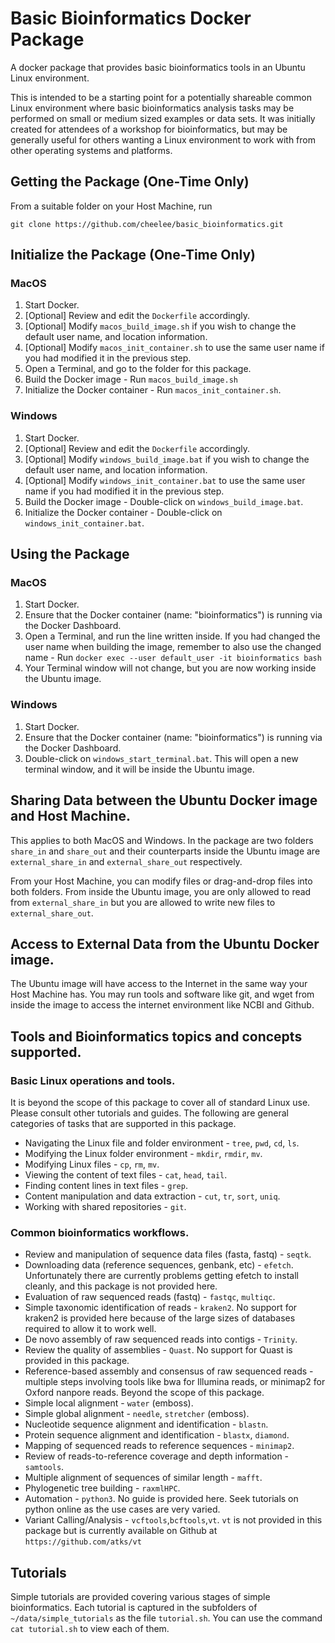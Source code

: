 # Basic Bioinformatics Docker Package
A docker package that provides basic bioinformatics tools in an Ubuntu Linux environment.

This is intended to be a starting point for a potentially shareable common Linux environment
where basic bioinformatics analysis tasks may be performed on small or medium sized examples
or data sets. It was initially created for attendees of a workshop for bioinformatics, but
may be generally useful for others wanting a Linux environment to work with from other
operating systems and platforms.

## Getting the Package (One-Time Only)

From a suitable folder on your Host Machine, run 

`git clone https://github.com/cheelee/basic_bioinformatics.git`

## Initialize the Package (One-Time Only)

### MacOS

1. Start Docker.
2. [Optional] Review and edit the `Dockerfile` accordingly.
3. [Optional] Modify `macos_build_image.sh` if you wish to change the default user name, and
location information.
4. [Optional] Modify `macos_init_container.sh` to use the same user name if you had modified
it in the previous step.
5. Open a Terminal, and go to the folder for this package.
6. Build the Docker image - Run `macos_build_image.sh`
7. Initialize the Docker container - Run `macos_init_container.sh`.

### Windows

1. Start Docker.
2. [Optional] Review and edit the `Dockerfile` accordingly.
3. [Optional] Modify `windows_build_image.bat` if you wish to change the default user name, and 
location information.
4. [Optional] Modify `windows_init_container.bat` to use the same user name if you had modified
it in the previous step.
5. Build the Docker image - Double-click on `windows_build_image.bat`.
6. Initialize the Docker container - Double-click on `windows_init_container.bat`.

## Using the Package

### MacOS

1. Start Docker.
2. Ensure that the Docker container (name: "bioinformatics") is running via the Docker Dashboard.
3. Open a Terminal, and run the line written inside. If you had changed the user name when
building the image, remember to also use the changed name - 
Run `docker exec --user default_user -it bioinformatics bash`
4. Your Terminal window will not change, but you are now working inside the Ubuntu image.

### Windows

1. Start Docker.
2. Ensure that the Docker container (name: "bioinformatics") is running via the Docker Dashboard.
3. Double-click on `windows_start_terminal.bat`. This will open a new terminal window, and
it will be inside the Ubuntu image.

## Sharing Data between the Ubuntu Docker image and Host Machine.

This applies to both MacOS and Windows. In the package are two folders `share_in` and 
`share_out` and their counterparts inside the Ubuntu image are `external_share_in` and
`external_share_out` respectively.

From your Host Machine, you can modify files or drag-and-drop files into both folders. From
inside the Ubuntu image, you are only allowed to read from `external_share_in` but you are
allowed to write new files to `external_share_out`.

## Access to External Data from the Ubuntu Docker image.

The Ubuntu image will have access to the Internet in the same way your Host Machine has. You
may run tools and software like git, and wget from inside the image to access the internet
environment like NCBI and Github.

## Tools and Bioinformatics topics and concepts supported.

### Basic Linux operations and tools.

It is beyond the scope of this package to cover all of standard Linux use. Please consult
other tutorials and guides. The following are general categories of tasks that are
supported in this package.

- Navigating the Linux file and folder environment - `tree`, `pwd`, `cd`, `ls`. 
- Modifying the Linux folder environment - `mkdir`, `rmdir`, `mv`.
- Modifying Linux files - `cp`, `rm`, `mv`.
- Viewing the content of text files - `cat`, `head`, `tail`.
- Finding content lines in text files - `grep`.
- Content manipulation and data extraction - `cut`, `tr`, `sort`, `uniq`.
- Working with shared repositories - `git`.

### Common bioinformatics workflows.

- Review and manipulation of sequence data files (fasta, fastq) - `seqtk`.
- Downloading data (reference sequences, genbank, etc) - `efetch`. Unfortunately there are 
currently problems getting efetch to install cleanly, and this package is not provided
here.
- Evaluation of raw sequenced reads (fastq) - `fastqc`, `multiqc`.
- Simple taxonomic identification of reads - `kraken2`. No support for kraken2 is provided
here because of the large sizes of databases required to allow it to work well.
- De novo assembly of raw sequenced reads into contigs - `Trinity`.
- Review the quality of assemblies - `Quast`. No support for Quast is provided in this
package.
- Reference-based assembly and consensus of raw sequenced reads - multiple steps involving
tools like bwa for Illumina reads, or minimap2 for Oxford nanpore reads. Beyond the scope
of this package.
- Simple local alignment - `water` (emboss).
- Simple global alignment - `needle`, `stretcher` (emboss).
- Nucleotide sequence alignment and identification - `blastn`.
- Protein sequence alignment and identification - `blastx`, `diamond`.
- Mapping of sequenced reads to reference sequences - `minimap2`.
- Review of reads-to-reference coverage and depth information - `samtools`.
- Multiple alignment of sequences of similar length - `mafft`.
- Phylogenetic tree building - `raxmlHPC`.
- Automation - `python3`. No guide is provided here. Seek tutorials on python online as the
use cases are very varied.
- Variant Calling/Analysis - `vcftools`,`bcftools`,`vt`. `vt` is not provided in this package
but is currently available on Github at `https://github.com/atks/vt` 

## Tutorials

Simple tutorials are provided covering various stages of simple bioinformatics. Each tutorial
is captured in the subfolders of `~/data/simple_tutorials` as the file `tutorial.sh`. You can
use the command `cat tutorial.sh` to view each of them.
